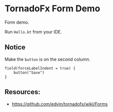 TornadoFx Form Demo
===================

Form demo.

Run `Hello.kt` from your IDE.

Notice
------

Make the `button` is on the second column.

```
field(forceLabelIndent = true) {
    button("Save")
}
```

Resources:
----------

- <https://github.com/edvin/tornadofx/wiki/Forms>